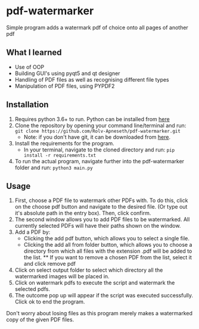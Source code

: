 # pdf-watermarker
Simple program adds a watermark pdf of choice onto all pages of another pdf

## What I learned
* Use of OOP
* Building GUI's using pyqt5 and qt designer
* Handling of PDF files as well as recognising different file types
* Manipulation of PDF files, using PYPDF2

## Installation
1. Requires python 3.6+ to run. Python can be installed from [here](https://www.python.org/downloads/)
2. Clone the repository by opening your command line/terminal and run: 
```git clone https://github.com/Rolv-Apneseth/pdf-watermarker.git```
    * Note: if you don't have git, it can be downloaded from [here](https://git-scm.com/downloads).
3. Install the requirements for the program.
    * In your terminal, navigate to the cloned directory and run: ```pip install -r requirements.txt```
4. To run the actual program, navigate further into the pdf-watermarker folder and run: ```python3 main.py```

## Usage
1. First, choose a PDF file to watermark other PDFs with. To do this, click on the choose pdf button and navigate to the desired file. (Or type out it's absolute path in the entry box). Then, click confirm.
2. The second window allows you to add PDF files to be watermarked. All currently selected PDFs will have their paths shown on the window.
3. Add a PDF by:
    * Clicking the add pdf button, which allows you to select a single file.
    * Clicking the add all from folder button, which allows you to choose a directory from which all files with the extension .pdf will be added to the list.
    ** If you want to remove a chosen PDF from the list, select it and click remove pdf
4. Click on select output folder to select which directory all the watermarked images will be placed in.
5. Click on watermark pdfs to execute the script and watermark the selected pdfs.
6. The outcome pop up will appear if the script was executed successfully. Click ok to end the program.

Don't worry about losing files as this program merely makes a watermarked copy of the given PDF files.
